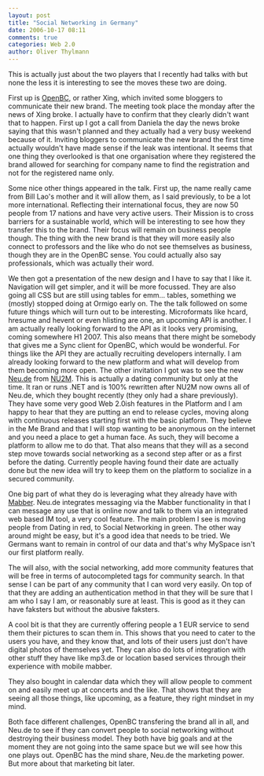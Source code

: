 ```yaml
---
layout: post
title: "Social Networking in Germany"
date: 2006-10-17 08:11
comments: true
categories: Web 2.0
author: Oliver Thylmann
---
```









This is actually just about the two players that I recently had talks with but none the less it is interesting to see the moves these two are doing.

First up is [OpenBC](http://openbc.com), or rather Xing, which invited some bloggers to communicate their new brand. The meeting took place the monday after the news of Xing broke. I actually have to confirm that they clearly didn't want that to happen. First up I got a call from Daniela the day the news broke saying that this wasn't planned and they actually had a very busy weekend because of it. Inviting bloggers to communicate the new brand the first time actually wouldn't have made sense if the leak was intentional. It seems that one thing they overlooked is that one organisation where they registered the brand allowed for searching for company name to find the registration and not for the registered name only.

Some nice other things appeared in the talk. First up, the name really came from Bill Lao's mother and it will allow them, as I said previously, to be a lot more international. Reflecting their international focus, they are now 50 people from 17 nations and have very active users. Their Mission is to cross barriers for a sustainable world, which will be interesting to see how they transfer this to the brand. Their focus will remain on business people though. The thing with the new brand is that they will more easily also connect to professors and the like who do not see themselves as business, though they are in the OpenBC sense. You could actually also say professionals, which was actually their word.

We then got a presentation of the new design and I have to say that I like it. Navigation will get simpler, and it will be more focussed. They are also going all CSS but are still using tables for emm... tables, something we (mostly) stopped doing at Ormigo early on. The the talk followed on some future things which will turn out to be interesting. Microformats like hcard, hresume and hevent or even hlisting are one, an upcoming API is another. I am actually really looking forward to the API as it looks very promising, coming somewhere H1 2007. This also means that there might be somebody that gives me a Sync client for OpenBC, which would be wonderful. For things like the API they are actually recruiting developers internally. I am already looking forward to the new platform and what will develop from them becoming more open.
The other invitation I got was to see the new [Neu.de](http://neu.de) from [NU2M](http://nu2m.de). This is actually a dating community but only at the time. It ran or runs .NET and is 100% rewritten after NU2M now owns all of Neu.de, which they bought recently (they only had a share previously). They have some very good Web 2.0ish features in the Platform and I am happy to hear that they are putting an end to release cycles, moving along with continuous releases starting first with the basic platform. They believe in the Me Brand and that I will stop wanting to be anonymous on the internet and you need a place to get a human face. As such, they will become a platform to allow me to do that. That also means that they will as a second step move towards social networking as a second step after or as a first before the dating. Currently people having found their date are actually done but the new idea will try to keep them on the platform to socialize in a secured community.

One big part of what they do is leveraging what they already have with [Mabber](http://mabber.com/). Neu.de integrates messaging via the Mabber functionality in that I can message any use that is online now and talk to them via an integrated web based IM tool, a very cool feature. The main problem I see is moving people from Dating in red, to Social Networking in green. The other way around might be easy, but it's a good idea that needs to be tried. We Germans want to remain in control of our data and that's why MySpace isn't our first platform really.

The will also, with the social networking, add more community features that will be free in terms of autocompleted tags for community search. In that sense I can be part of any community that I can word very easily. On top of that they are adding an authentication method in that they will be sure that I am who I say I am, or reasonably sure at least. This is good as it they can have faksters but without the abusive faksters.

A cool bit is that they are currently offering people a 1 EUR service to send them their pictures to scan them in. This shows that you need to cater to the users you have, and they know that, and lots of their users just don't have digital photos of themselves yet. They can also do lots of integration with other stuff they have like mp3.de or location based services through their experience with mobile mabber.

They also bought in calendar data which they will allow people to comment on and easily meet up at concerts and the like. That shows that they are seeing all those things, like upcoming, as a feature, they right mindset in my mind.

Both face different challenges, OpenBC transfering the brand all in all, and Neu.de to see if they can convert people to social networking without destroying their business model. They both have big goals and at the moment they are not going into the same space but we will see how this one plays out. OpenBC has the mind share, Neu.de the marketing power. But more about that marketing bit later.


